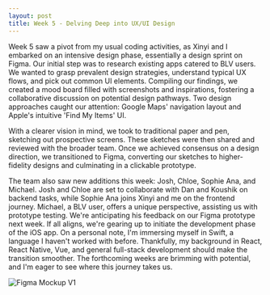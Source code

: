 ```yaml
---
layout: post
title: Week 5 - Delving Deep into UX/UI Design
---
```


Week 5 saw a pivot from my usual coding activities, as Xinyi and I embarked on an intensive design phase, essentially a design sprint on Figma. Our initial step was to research existing apps catered to BLV users. We wanted to grasp prevalent design strategies, understand typical UX flows, and pick out common UI elements. Compiling our findings, we created a mood board filled with screenshots and inspirations, fostering a collaborative discussion on potential design pathways. Two design approaches caught our attention: Google Maps' navigation layout and Apple's intuitive 'Find My Items' UI. 

With a clearer vision in mind, we took to traditional paper and pen, sketching out prospective screens. These sketches were then shared and reviewed with the broader team. Once we achieved consensus on a design direction, we transitioned to Figma, converting our sketches to higher-fidelity designs and culminating in a clickable prototype.

The team also saw new additions this week: Josh, Chloe, Sophie Ana, and Michael. Josh and Chloe are set to collaborate with Dan and Koushik on backend tasks, while Sophie Ana joins Xinyi and me on the frontend journey. Michael, a BLV user, offers a unique perspective, assisting us with prototype testing. We're anticipating his feedback on our Figma prototype next week. If all aligns, we're gearing up to initiate the development phase of the iOS app. On a personal note, I'm immersing myself in Swift, a language I haven't worked with before. Thankfully, my background in React, React Native, Vue, and general full-stack development should make the transition smoother. The forthcoming weeks are brimming with potential, and I'm eager to see where this journey takes us.

![Figma Mockup V1](https://leozhvng23.github.io/dream-blog/images/lofi_flow_v1.png)
